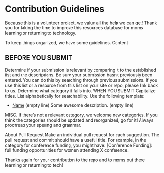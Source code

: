 # Contribution Guidelines
Because this is a volunteer project, we value all the help we can get! Thank you for taking the time to improve this resources database for moms learning or returning to technology.


To keep things organized, we have some guidelines.
 Content
## BEFORE YOU SUBMIT
Determine if your submission is relevant by comparing it to the established list and the descriptions.
Be sure your submission hasn’t previously been entered. You can do this by searching through previous submissions.
If you use this list or a resource from this list on your site or repo, please link back to us.
Determine what category it falls into.
WHEN YOU SUBMIT
Capitalize titles.
List alphabetically for searchability.
Use the following template:
 - [Name](link)
(empty line)
    Some awesome description.
(empty line)


MISC.
If there’s not a relevant category, we welcome new categories.
If you think the categories should be updated and reorganized, go for it!
Always proofread your spelling and grammar.

About Pull Request
Make an individual pull request for each suggestion.
The pull request and commit should have a useful title. For example, in the category for conference funding,  you might have:  [Conference Funding]: full funding opportunities for women attending X conference.

Thanks again for your contribution to the repo and to moms out there learning or returning to tech!
